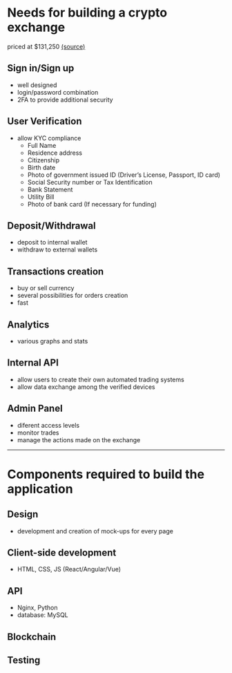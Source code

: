 # Needs for building a crypto exchange
priced at $131,250 [(source)](https://sloboda-studio.com/blog/building-a-cryptocurrency-exchange-like-binance/)

## Sign in/Sign up
- well designed
- login/password combination
- 2FA to provide additional security

## User Verification
- allow KYC compliance
	- Full Name
	- Residence address
	- Citizenship
	- Birth date
	- Photo of government issued ID (Driver’s License, Passport, ID card)
	- Social Security number or Tax Identification
	- Bank Statement
	- Utility Bill
	- Photo of bank card (If necessary for funding)

## Deposit/Withdrawal
- deposit to internal wallet
- withdraw to external wallets

## Transactions creation
- buy or sell currency
- several possibilities for orders creation
- fast

## Analytics
- various graphs and stats

## Internal API
- allow users to create their own automated trading systems
- allow data exchange among the verified devices

## Admin Panel
- diferent access levels
- monitor trades
- manage the actions made on the exchange


---


# Components required to build the application

## Design
- development and creation of mock-ups for every page

## Client-side development
- HTML, CSS, JS (React/Angular/Vue)

## API
- Nginx, Python
- database: MySQL

## Blockchain

## Testing